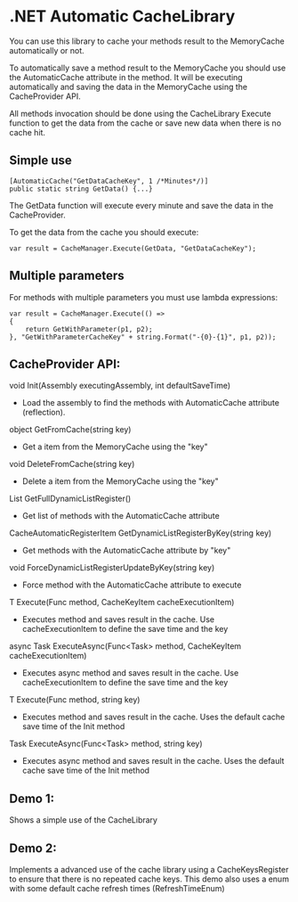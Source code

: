 # .NET Automatic CacheLibrary 

You can use this library to cache your methods result to the MemoryCache automatically or not.

To automatically save a method result to the MemoryCache you should use the AutomaticCache attribute in the method. It will be executing automatically and saving the data in the MemoryCache using the CacheProvider API.

All methods invocation should be done using the CacheLibrary Execute function to get the data from the cache or save new data when there is no cache hit.

## Simple use

```
[AutomaticCache("GetDataCacheKey", 1 /*Minutes*/)]
public static string GetData() {...}
```

The GetData function will execute every minute and save the data in the CacheProvider.



To get the data from the cache you should execute:

```
var result = CacheManager.Execute(GetData, "GetDataCacheKey");
```


## Multiple parameters 

For methods with multiple parameters you must use lambda expressions:

```
var result = CacheManager.Execute(() =>
{
	return GetWithParameter(p1, p2);
}, "GetWithParameterCacheKey" + string.Format("-{0}-{1}", p1, p2));
```


## CacheProvider API:


void Init(Assembly executingAssembly, int defaultSaveTime)
- Load the assembly to find the methods with AutomaticCache attribute (reflection).

object GetFromCache(string key)
- Get a item from the MemoryCache using the "key"

void DeleteFromCache(string key)
- Delete a item from the MemoryCache using the "key"

List<CacheAutomaticRegisterItem> GetFullDynamicListRegister()
- Get list of methods with the AutomaticCache attribute

CacheAutomaticRegisterItem GetDynamicListRegisterByKey(string key)
- Get methods with the AutomaticCache attribute by "key"

void ForceDynamicListRegisterUpdateByKey(string key)
- Force method with the AutomaticCache attribute to execute

T Execute<T>(Func<T> method, CacheKeyItem cacheExecutionItem)
- Executes method and saves result in the cache. Use cacheExecutionItem to define the save time and the key

async Task<T> ExecuteAsync<T>(Func<Task<T>> method, CacheKeyItem cacheExecutionItem)
- Executes async method and saves result in the cache. Use cacheExecutionItem to define the save time and the key

T Execute<T>(Func<T> method, string key)
- Executes method and saves result in the cache. Uses the default cache save time of the Init method

Task<T> ExecuteAsync<T>(Func<Task<T>> method, string key)
- Executes async method and saves result in the cache. Uses the default cache save time of the Init method




## Demo 1:
Shows a simple use of the CacheLibrary


## Demo 2:
Implements a advanced use of the cache library using a CacheKeysRegister to ensure that there is no repeated cache keys.
This demo also uses a enum with some default cache refresh times (RefreshTimeEnum)



